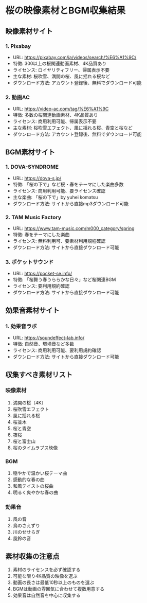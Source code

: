 # 桜の映像素材とBGM収集結果

## 映像素材サイト

### 1. Pixabay
- URL: https://pixabay.com/ja/videos/search/%E6%A1%9C/
- 特徴: 300以上の桜関連動画素材、4K品質あり
- ライセンス: ロイヤリティフリー、帰属表示不要
- 主な素材: 桜吹雪、満開の桜、風に揺れる桜など
- ダウンロード方法: アカウント登録後、無料でダウンロード可能

### 2. 動画AC
- URL: https://video-ac.com/tag/%E6%A1%9C
- 特徴: 多数の桜関連動画素材、4K品質あり
- ライセンス: 商用利用可能、帰属表示不要
- 主な素材: 桜吹雪エフェクト、風に揺れる桜、青空と桜など
- ダウンロード方法: アカウント登録後、無料でダウンロード可能

## BGM素材サイト

### 1. DOVA-SYNDROME
- URL: https://dova-s.jp/
- 特徴: 「桜の下で」など桜・春をテーマにした楽曲多数
- ライセンス: 商用利用可能、要ライセンス確認
- 主な楽曲: 「桜の下で」by yuhei komatsu
- ダウンロード方法: サイトから直接mp3ダウンロード可能

### 2. TAM Music Factory
- URL: https://www.tam-music.com/m000_category/spring
- 特徴: 春をテーマにした楽曲
- ライセンス: 無料利用可、要素材利用規程確認
- ダウンロード方法: サイトから直接ダウンロード可能

### 3. ポケットサウンド
- URL: https://pocket-se.info/
- 特徴: 「桜舞う春うららかな日々」など桜関連BGM
- ライセンス: 要利用規約確認
- ダウンロード方法: サイトから直接ダウンロード可能

## 効果音素材サイト

### 1. 効果音ラボ
- URL: https://soundeffect-lab.info/
- 特徴: 自然音、環境音など多数
- ライセンス: 商用利用可能、要利用規約確認
- ダウンロード方法: サイトから直接ダウンロード可能

## 収集すべき素材リスト

### 映像素材
1. 満開の桜（4K）
2. 桜吹雪エフェクト
3. 風に揺れる桜
4. 桜並木
5. 桜と青空
6. 夜桜
7. 桜と富士山
8. 桜のタイムラプス映像

### BGM
1. 穏やかで温かい桜テーマ曲
2. 感動的な春の曲
3. 和風テイストの桜曲
4. 明るく爽やかな春の曲

### 効果音
1. 風の音
2. 鳥のさえずり
3. 川のせせらぎ
4. 風鈴の音

## 素材収集の注意点
1. 素材のライセンスを必ず確認する
2. 可能な限り4K品質の映像を選ぶ
3. 動画の長さは最低10秒以上のものを選ぶ
4. BGMは動画の雰囲気に合わせて複数用意する
5. 効果音は自然音を中心に収集する

